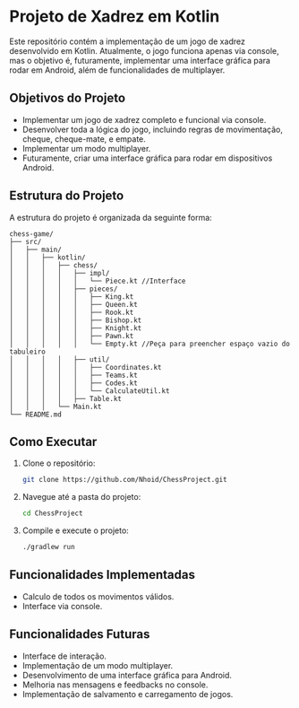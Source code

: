 # Projeto de Xadrez em Kotlin

Este repositório contém a implementação de um jogo de xadrez desenvolvido em Kotlin. Atualmente, o jogo funciona apenas via console, mas o objetivo é, futuramente, implementar uma interface gráfica para rodar em Android, além de funcionalidades de multiplayer.

## Objetivos do Projeto

- Implementar um jogo de xadrez completo e funcional via console.
- Desenvolver toda a lógica do jogo, incluindo regras de movimentação, cheque, cheque-mate, e empate.
- Implementar um modo multiplayer.
- Futuramente, criar uma interface gráfica para rodar em dispositivos Android.

## Estrutura do Projeto

A estrutura do projeto é organizada da seguinte forma:

```plaintext
chess-game/
├── src/
│   ├── main/
│   │   ├── kotlin/
│   │   │   ├── chess/
│   │   │   │   ├── impl/
│   │   │   │   │   └── Piece.kt //Interface
│   │   │   │   ├── pieces/
│   │   │   │   │   ├── King.kt
│   │   │   │   │   ├── Queen.kt
│   │   │   │   │   ├── Rook.kt
│   │   │   │   │   ├── Bishop.kt
│   │   │   │   │   ├── Knight.kt
│   │   │   │   │   ├── Pawn.kt
│   │   │   │   │   └── Empty.kt //Peça para preencher espaço vazio do tabuleiro
│   │   │   │   ├── util/
│   │   │   │   │   ├── Coordinates.kt
│   │   │   │   │   ├── Teams.kt
│   │   │   │   │   ├── Codes.kt
│   │   │   │   │   └── CalculateUtil.kt
│   │   │   │   ├── Table.kt
│   │   │   └── Main.kt
└── README.md
```

## Como Executar

1. Clone o repositório:

    ```bash
    git clone https://github.com/Nhoid/ChessProject.git
    ```

2. Navegue até a pasta do projeto:

    ```bash
    cd ChessProject
    ```

3. Compile e execute o projeto:

    ```bash
    ./gradlew run
    ```

## Funcionalidades Implementadas

- Calculo de todos os movimentos válidos.
- Interface via console.

## Funcionalidades Futuras

- Interface de interação.
- Implementação de um modo multiplayer.
- Desenvolvimento de uma interface gráfica para Android.
- Melhoria nas mensagens e feedbacks no console.
- Implementação de salvamento e carregamento de jogos.
